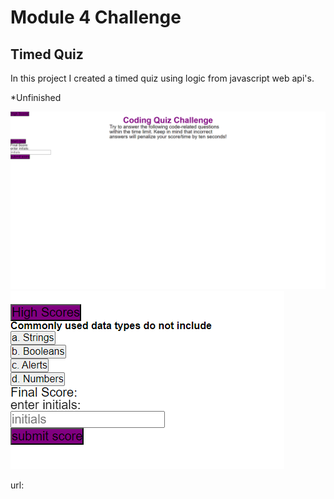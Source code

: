 # Module 4 Challenge

## Timed Quiz

In this project I created a timed quiz using logic from javascript web api's. 

*Unfinished

![Alt text](<Screenshot 2023-06-29 003903.png>)![Alt text](<Screenshot 2023-06-29 003928.png>)

url: